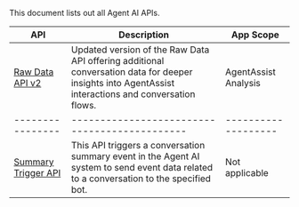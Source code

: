 This document lists out all Agent AI APIs.

| API            | Description                                 | App Scope         |
|----------------|---------------------------------------------|-------------------|
| [Raw Data API v2](./raw-data-api.md) | Updated version of the Raw Data API offering additional conversation data for deeper insights into AgentAssist interactions and conversation flows. | AgentAssist Analysis |
|----------------|---------------------------------------------|-------------------|
| [Summary Trigger API](./conversation-summary-trigger-api.md) | This API triggers a conversation summary event in the Agent AI system to send event data related to a conversation to the specified bot. | Not applicable |

